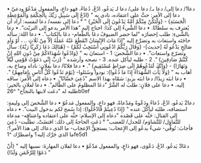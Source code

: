 دعا1/ دعا إلى/ دعا بـ/ دعا على/ دعا لـ يَدعُو، ادْعُ، دُعاءً، فهو داعٍ، والمفعول مَدْعُوّ ودعيّ
• دعا إلى الأمر: حثَّ على اعتقاده، نادى به " {ادْعُ إِلَى سَبِيلِ رَبِّكَ بِالْحِكْمَةِ وَالْمَوْعِظَةِ الْحَسَنَةِ} - {وَلْتَكُنْ مِنْكُمْ أُمَّةٌ يَدْعُونَ إِلَى الْخَيْرِ} " ° دعا إلى نفسه/ دعا لنفسه: أراد أن يُعترف به سلطانًا.
• دعا الشَّيءُ إلى كذا: احتاج إليه "هذا الأمر يدعو إلى التريّث".
• دعا بالشَّيءِ: طلب إحضارَه "لما حضر الضيوفُ دعَا بالطَّعام- دعَا بالكتاب".
• دعا اللهَ: سأَله حاجَتَه واستغاث به وتضرَّع إليه "إِذَا مَاتَ الإِنْسَانُ انْقَطَعَ عَنْهُ عَمَلُهُ إلَاّ مِنْ ثَلَاثٍ .. ، أَوْ وَلَدٍ صَالِحٍ يَدْعُو لَهُ [حديث]- {وَقَالَ رَبُّكُمُ ادْعُونِي أَسْتَجِبْ لَكُمْ} - {هُنَالِكَ دَعَا زَكَرِيَّا رَبَّهُ}: سأل وتضرّع واستغاث".
• دعا الشَّخصَ:
1 - استعانَ به " {وَادْعُوا شُهَدَاءَكُمْ مِنْ دُونِ اللهِ إِنْ كُنْتُمْ صَادِقِينَ} ".
2 - طلبه ليأكل عنده.
3 - نصحه وأرشده " {رَبِّ إِنِّي دَعَوْتُ قَوْمِي لَيْلاً وَنَهَارًا} - {وَإِنَّكَ لَتَدْعُوهُمْ إِلَى صِرَاطٍ مُسْتَقِيمٍ} ".
• دعا فلانًا/ دعا بفلانٍ: ناداه وصاحَ به، أهاب به " {وَلَا يَأْبَ الشُّهَدَاءُ إِذَا مَا دُعُوا}: نودوا وسُئلوا- {يَوْمَ نَدْعُوا كُلَّ أُنَاسٍ بِإِمَامِهِمْ} ".
• دعا ابنَه زيدًا/ دعا ابنَه بزيدٍ: سَمّاه بهذا الاسم "دُعِيَ حَسَّانًا".
• دعاه إلى الأمرِ: ساقَه إليه.
 • دعا على فلانٍ: طلبَ له الشَّرَّ "دعَا المظلومُ على الظَّالم".
• دعا لفلانٍ بالخير: طلبه له "دعَت لابنها بالنجاح" ^26b0ef


دعا2 يَدعُو، ادْعُ، دُعاءً ودَعْوةً ومَدْعاةً، فهو داعٍ، والمفعول مَدعُوّ
• دعا الشَّخصَ إلى وليمةٍ: استضافه، طلبَه ليأكُلَ عنده " {إِذَا دُعِيتُمْ فَادْخُلُوا}: إذا سُمح لكم بدخول البيت".
• دعاه إلى القتال: حَثَّه على قَصْده "دعاه إلى الإسلام: حثَّه على اعتقاده واعتناقه- مدعاة للتَّفاؤل/ للتَّشاؤم/ للجدل/ للغضب" ° دَعَتِ الحاجةُ إلى ذلك: اقتضَتْ، تطلَّبت- دُعِيَ فأجابَ: تُوفِّي- شيءٌ يدعُو إلى الإِعجاب: يستحِقُّ الإعجاب- ما الذي دعاك إلى هذا الأمر؟: ما الذي جَرَّك إليه؟ واضطرَّك ^1fe5d1


دعَا3 يَدعُو، ادْعُ، دَعْوَى، فهو دَاعٍ، والمفعول مَدْعُوّ
• دعا لفلان المهارةَ: نسبها إليه " {أَنْ دَعَوْا لِلرَّحْمَنِ وَلَدًا} "